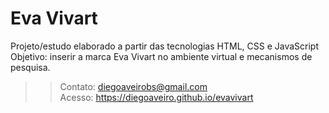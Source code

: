 # Eva Vivart
Projeto/estudo elaborado a partir das tecnologias HTML, CSS e JavaScript <br>
Objetivo: inserir a marca Eva Vivart no ambiente virtual e mecanismos de pesquisa.
>>Contato: diegoaveirobs@gmail.com <br>
>>Acesso: https://diegoaveiro.github.io/evavivart
